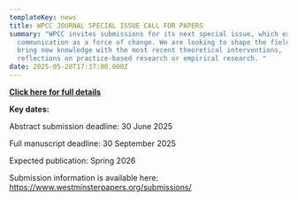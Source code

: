 ```yaml
---
templateKey: news
title: WPCC JOURNAL SPECIAL ISSUE CALL FOR PAPERS
summary: "WPCC invites submissions for its next special issue, which explores
  communication as a force of change. We are looking to shape the field and
  bring new knowledge with the most recent theoretical interventions,
  reflections on practice-based research or empirical research. "
date: 2025-05-20T17:37:00.000Z
---
```

**[Click here for full details](<For full details go to https://www.westminsterpapers.org/news/37/>)**



**Key dates:**



Abstract submission deadline: 30 June 2025



Full manuscript deadline: 30 September 2025



Expected publication: Spring 2026



Submission information is available here: [https://www.westminsterpapers.org/submissions/ ](https://www.westminsterpapers.org/submissions/)
